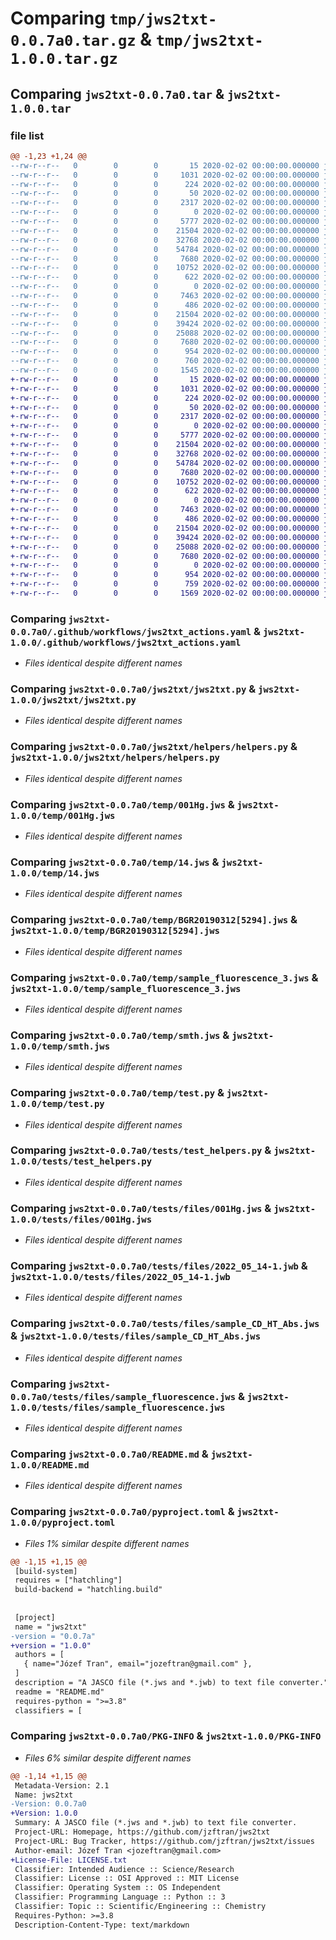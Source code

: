 # Comparing `tmp/jws2txt-0.0.7a0.tar.gz` & `tmp/jws2txt-1.0.0.tar.gz`

## Comparing `jws2txt-0.0.7a0.tar` & `jws2txt-1.0.0.tar`

### file list

```diff
@@ -1,23 +1,24 @@
--rw-r--r--   0        0        0       15 2020-02-02 00:00:00.000000 jws2txt-0.0.7a0/requirements.txt
--rw-r--r--   0        0        0     1031 2020-02-02 00:00:00.000000 jws2txt-0.0.7a0/.github/workflows/jws2txt_actions.yaml
--rw-r--r--   0        0        0      224 2020-02-02 00:00:00.000000 jws2txt-0.0.7a0/.vscode/settings.json
--rw-r--r--   0        0        0       50 2020-02-02 00:00:00.000000 jws2txt-0.0.7a0/jws2txt/__init__.py
--rw-r--r--   0        0        0     2317 2020-02-02 00:00:00.000000 jws2txt-0.0.7a0/jws2txt/jws2txt.py
--rw-r--r--   0        0        0        0 2020-02-02 00:00:00.000000 jws2txt-0.0.7a0/jws2txt/helpers/__init.py
--rw-r--r--   0        0        0     5777 2020-02-02 00:00:00.000000 jws2txt-0.0.7a0/jws2txt/helpers/helpers.py
--rw-r--r--   0        0        0    21504 2020-02-02 00:00:00.000000 jws2txt-0.0.7a0/temp/001Hg.jws
--rw-r--r--   0        0        0    32768 2020-02-02 00:00:00.000000 jws2txt-0.0.7a0/temp/14.jws
--rw-r--r--   0        0        0    54784 2020-02-02 00:00:00.000000 jws2txt-0.0.7a0/temp/BGR20190312[5294].jws
--rw-r--r--   0        0        0     7680 2020-02-02 00:00:00.000000 jws2txt-0.0.7a0/temp/sample_fluorescence_3.jws
--rw-r--r--   0        0        0    10752 2020-02-02 00:00:00.000000 jws2txt-0.0.7a0/temp/smth.jws
--rw-r--r--   0        0        0      622 2020-02-02 00:00:00.000000 jws2txt-0.0.7a0/temp/test.py
--rw-r--r--   0        0        0        0 2020-02-02 00:00:00.000000 jws2txt-0.0.7a0/tests/__init__.py
--rw-r--r--   0        0        0     7463 2020-02-02 00:00:00.000000 jws2txt-0.0.7a0/tests/test_helpers.py
--rw-r--r--   0        0        0      486 2020-02-02 00:00:00.000000 jws2txt-0.0.7a0/tests/test_main.py
--rw-r--r--   0        0        0    21504 2020-02-02 00:00:00.000000 jws2txt-0.0.7a0/tests/files/001Hg.jws
--rw-r--r--   0        0        0    39424 2020-02-02 00:00:00.000000 jws2txt-0.0.7a0/tests/files/2022_05_14-1.jwb
--rw-r--r--   0        0        0    25088 2020-02-02 00:00:00.000000 jws2txt-0.0.7a0/tests/files/sample_CD_HT_Abs.jws
--rw-r--r--   0        0        0     7680 2020-02-02 00:00:00.000000 jws2txt-0.0.7a0/tests/files/sample_fluorescence.jws
--rw-r--r--   0        0        0      954 2020-02-02 00:00:00.000000 jws2txt-0.0.7a0/README.md
--rw-r--r--   0        0        0      760 2020-02-02 00:00:00.000000 jws2txt-0.0.7a0/pyproject.toml
--rw-r--r--   0        0        0     1545 2020-02-02 00:00:00.000000 jws2txt-0.0.7a0/PKG-INFO
+-rw-r--r--   0        0        0       15 2020-02-02 00:00:00.000000 jws2txt-1.0.0/requirements.txt
+-rw-r--r--   0        0        0     1031 2020-02-02 00:00:00.000000 jws2txt-1.0.0/.github/workflows/jws2txt_actions.yaml
+-rw-r--r--   0        0        0      224 2020-02-02 00:00:00.000000 jws2txt-1.0.0/.vscode/settings.json
+-rw-r--r--   0        0        0       50 2020-02-02 00:00:00.000000 jws2txt-1.0.0/jws2txt/__init__.py
+-rw-r--r--   0        0        0     2317 2020-02-02 00:00:00.000000 jws2txt-1.0.0/jws2txt/jws2txt.py
+-rw-r--r--   0        0        0        0 2020-02-02 00:00:00.000000 jws2txt-1.0.0/jws2txt/helpers/__init.py
+-rw-r--r--   0        0        0     5777 2020-02-02 00:00:00.000000 jws2txt-1.0.0/jws2txt/helpers/helpers.py
+-rw-r--r--   0        0        0    21504 2020-02-02 00:00:00.000000 jws2txt-1.0.0/temp/001Hg.jws
+-rw-r--r--   0        0        0    32768 2020-02-02 00:00:00.000000 jws2txt-1.0.0/temp/14.jws
+-rw-r--r--   0        0        0    54784 2020-02-02 00:00:00.000000 jws2txt-1.0.0/temp/BGR20190312[5294].jws
+-rw-r--r--   0        0        0     7680 2020-02-02 00:00:00.000000 jws2txt-1.0.0/temp/sample_fluorescence_3.jws
+-rw-r--r--   0        0        0    10752 2020-02-02 00:00:00.000000 jws2txt-1.0.0/temp/smth.jws
+-rw-r--r--   0        0        0      622 2020-02-02 00:00:00.000000 jws2txt-1.0.0/temp/test.py
+-rw-r--r--   0        0        0        0 2020-02-02 00:00:00.000000 jws2txt-1.0.0/tests/__init__.py
+-rw-r--r--   0        0        0     7463 2020-02-02 00:00:00.000000 jws2txt-1.0.0/tests/test_helpers.py
+-rw-r--r--   0        0        0      486 2020-02-02 00:00:00.000000 jws2txt-1.0.0/tests/test_main.py
+-rw-r--r--   0        0        0    21504 2020-02-02 00:00:00.000000 jws2txt-1.0.0/tests/files/001Hg.jws
+-rw-r--r--   0        0        0    39424 2020-02-02 00:00:00.000000 jws2txt-1.0.0/tests/files/2022_05_14-1.jwb
+-rw-r--r--   0        0        0    25088 2020-02-02 00:00:00.000000 jws2txt-1.0.0/tests/files/sample_CD_HT_Abs.jws
+-rw-r--r--   0        0        0     7680 2020-02-02 00:00:00.000000 jws2txt-1.0.0/tests/files/sample_fluorescence.jws
+-rw-r--r--   0        0        0        0 2020-02-02 00:00:00.000000 jws2txt-1.0.0/LICENSE.txt
+-rw-r--r--   0        0        0      954 2020-02-02 00:00:00.000000 jws2txt-1.0.0/README.md
+-rw-r--r--   0        0        0      759 2020-02-02 00:00:00.000000 jws2txt-1.0.0/pyproject.toml
+-rw-r--r--   0        0        0     1569 2020-02-02 00:00:00.000000 jws2txt-1.0.0/PKG-INFO
```

### Comparing `jws2txt-0.0.7a0/.github/workflows/jws2txt_actions.yaml` & `jws2txt-1.0.0/.github/workflows/jws2txt_actions.yaml`

 * *Files identical despite different names*

### Comparing `jws2txt-0.0.7a0/jws2txt/jws2txt.py` & `jws2txt-1.0.0/jws2txt/jws2txt.py`

 * *Files identical despite different names*

### Comparing `jws2txt-0.0.7a0/jws2txt/helpers/helpers.py` & `jws2txt-1.0.0/jws2txt/helpers/helpers.py`

 * *Files identical despite different names*

### Comparing `jws2txt-0.0.7a0/temp/001Hg.jws` & `jws2txt-1.0.0/temp/001Hg.jws`

 * *Files identical despite different names*

### Comparing `jws2txt-0.0.7a0/temp/14.jws` & `jws2txt-1.0.0/temp/14.jws`

 * *Files identical despite different names*

### Comparing `jws2txt-0.0.7a0/temp/BGR20190312[5294].jws` & `jws2txt-1.0.0/temp/BGR20190312[5294].jws`

 * *Files identical despite different names*

### Comparing `jws2txt-0.0.7a0/temp/sample_fluorescence_3.jws` & `jws2txt-1.0.0/temp/sample_fluorescence_3.jws`

 * *Files identical despite different names*

### Comparing `jws2txt-0.0.7a0/temp/smth.jws` & `jws2txt-1.0.0/temp/smth.jws`

 * *Files identical despite different names*

### Comparing `jws2txt-0.0.7a0/temp/test.py` & `jws2txt-1.0.0/temp/test.py`

 * *Files identical despite different names*

### Comparing `jws2txt-0.0.7a0/tests/test_helpers.py` & `jws2txt-1.0.0/tests/test_helpers.py`

 * *Files identical despite different names*

### Comparing `jws2txt-0.0.7a0/tests/files/001Hg.jws` & `jws2txt-1.0.0/tests/files/001Hg.jws`

 * *Files identical despite different names*

### Comparing `jws2txt-0.0.7a0/tests/files/2022_05_14-1.jwb` & `jws2txt-1.0.0/tests/files/2022_05_14-1.jwb`

 * *Files identical despite different names*

### Comparing `jws2txt-0.0.7a0/tests/files/sample_CD_HT_Abs.jws` & `jws2txt-1.0.0/tests/files/sample_CD_HT_Abs.jws`

 * *Files identical despite different names*

### Comparing `jws2txt-0.0.7a0/tests/files/sample_fluorescence.jws` & `jws2txt-1.0.0/tests/files/sample_fluorescence.jws`

 * *Files identical despite different names*

### Comparing `jws2txt-0.0.7a0/README.md` & `jws2txt-1.0.0/README.md`

 * *Files identical despite different names*

### Comparing `jws2txt-0.0.7a0/pyproject.toml` & `jws2txt-1.0.0/pyproject.toml`

 * *Files 1% similar despite different names*

```diff
@@ -1,15 +1,15 @@
 [build-system]
 requires = ["hatchling"]
 build-backend = "hatchling.build"
 
 
 [project]
 name = "jws2txt"
-version = "0.0.7a"
+version = "1.0.0"
 authors = [
   { name="Józef Tran", email="jozeftran@gmail.com" },
 ]
 description = "A JASCO file (*.jws and *.jwb) to text file converter."
 readme = "README.md"
 requires-python = ">=3.8"
 classifiers = [
```

### Comparing `jws2txt-0.0.7a0/PKG-INFO` & `jws2txt-1.0.0/PKG-INFO`

 * *Files 6% similar despite different names*

```diff
@@ -1,14 +1,15 @@
 Metadata-Version: 2.1
 Name: jws2txt
-Version: 0.0.7a0
+Version: 1.0.0
 Summary: A JASCO file (*.jws and *.jwb) to text file converter.
 Project-URL: Homepage, https://github.com/jzftran/jws2txt
 Project-URL: Bug Tracker, https://github.com/jzftran/jws2txt/issues
 Author-email: Józef Tran <jozeftran@gmail.com>
+License-File: LICENSE.txt
 Classifier: Intended Audience :: Science/Research
 Classifier: License :: OSI Approved :: MIT License
 Classifier: Operating System :: OS Independent
 Classifier: Programming Language :: Python :: 3
 Classifier: Topic :: Scientific/Engineering :: Chemistry
 Requires-Python: >=3.8
 Description-Content-Type: text/markdown
```

